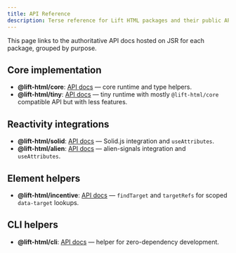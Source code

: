 ```yaml
---
title: API Reference
description: Terse reference for Lift HTML packages and their public APIs.
---
```


This page links to the authoritative API docs hosted on JSR for each package, grouped by purpose.

## Core implementation

- **@lift-html/core**: [API docs](https://jsr.io/@lift-html/core/doc) — core runtime and type helpers.
- **@lift-html/tiny**: [API docs](https://jsr.io/@lift-html/tiny/doc) — tiny runtime with mostly `@lift-html/core` compatible API but with less features.

## Reactivity integrations

- **@lift-html/solid**: [API docs](https://jsr.io/@lift-html/solid/doc) — Solid.js integration and `useAttributes`.
- **@lift-html/alien**: [API docs](https://jsr.io/@lift-html/alien/doc) — alien-signals integration and `useAttributes`.

## Element helpers

- **@lift-html/incentive**: [API docs](https://jsr.io/@lift-html/incentive/doc) — `findTarget` and `targetRefs` for scoped `data-target` lookups.

## CLI helpers

- **@lift-html/cli**: [API docs](https://jsr.io/@lift-html/cli/doc) — helper for zero-dependency development.

